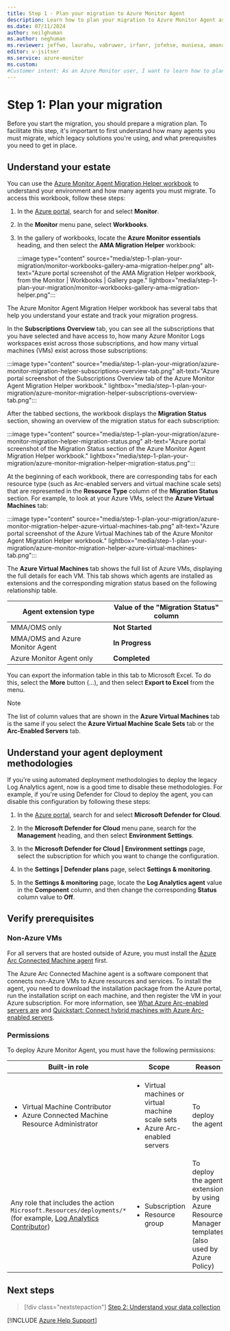 ```yaml
---
title: Step 1 - Plan your migration to Azure Monitor Agent
description: Learn how to plan your migration to Azure Monitor Agent as the first step toward upgrading from the legacy Log Analytics Agent.
ms.date: 07/11/2024
author: neilghuman
ms.author: neghuman
ms.reviewer: jeffwo, laurahu, vabruwer, irfanr, jofehse, muniesa, amanan, v-leedennis
editor: v-jsitser
ms.service: azure-monitor
ms.custom: 
#Customer intent: As an Azure Monitor user, I want to learn how to plan a migration to Azure Monitor so that I can move on from using the legacy Log Analytics Agent.
---
```

# Step 1: Plan your migration

Before you start the migration, you should prepare a migration plan. To facilitate this step, it's important to first understand how many agents you must migrate, which legacy solutions you're using, and what prerequisites you need to get in place.

## Understand your estate

You can use the [Azure Monitor Agent Migration Helper workbook](/azure/azure-monitor/agents/azure-monitor-agent-migration-helper-workbook) to understand your environment and how many agents you must migrate. To access this workbook, follow these steps:

1. In the [Azure portal][ap], search for and select **Monitor**.
1. In the **Monitor** menu pane, select **Workbooks**.
1. In the gallery of workbooks, locate the **Azure Monitor essentials** heading, and then select the **AMA Migration Helper** workbook:

   :::image type="content" source="media/step-1-plan-your-migration/monitor-workbooks-gallery-ama-migration-helper.png" alt-text="Azure portal screenshot of the AMA Migration Helper workbook, from the Monitor | Workbooks | Gallery page." lightbox="media/step-1-plan-your-migration/monitor-workbooks-gallery-ama-migration-helper.png":::

The Azure Monitor Agent Migration Helper workbook has several tabs that help you understand your estate and track your migration progress.

In the **Subscriptions Overview** tab, you can see all the subscriptions that you have selected and have access to, how many Azure Monitor Logs workspaces exist across those subscriptions, and how many virtual machines (VMs) exist across those subscriptions:

:::image type="content" source="media/step-1-plan-your-migration/azure-monitor-migration-helper-subscriptions-overview-tab.png" alt-text="Azure portal screenshot of the Subscriptions Overview tab of the Azure Monitor Agent Migration Helper workbook." lightbox="media/step-1-plan-your-migration/azure-monitor-migration-helper-subscriptions-overview-tab.png":::

After the tabbed sections, the workbook displays the **Migration Status** section, showing an overview of the migration status for each subscription:

:::image type="content" source="media/step-1-plan-your-migration/azure-monitor-migration-helper-migration-status.png" alt-text="Azure portal screenshot of the Migration Status section of the Azure Monitor Agent Migration Helper workbook." lightbox="media/step-1-plan-your-migration/azure-monitor-migration-helper-migration-status.png":::

At the beginning of each workbook, there are corresponding tabs for each resource type (such as Arc-enabled servers and virtual machine scale sets) that are represented in the **Resource Type** column of the **Migration Status** section. For example, to look at your Azure VMs, select the **Azure Virtual Machines** tab:

:::image type="content" source="media/step-1-plan-your-migration/azure-monitor-migration-helper-azure-virtual-machines-tab.png" alt-text="Azure portal screenshot of the Azure Virtual Machines tab of the Azure Monitor Agent Migration Helper workbook." lightbox="media/step-1-plan-your-migration/azure-monitor-migration-helper-azure-virtual-machines-tab.png":::

The **Azure Virtual Machines** tab shows the full list of Azure VMs, displaying the full details for each VM. This tab shows which agents are installed as extensions and the corresponding migration status based on the following relationship table.

| Agent extension type            | Value of the "Migration Status" column |
|---------------------------------|----------------------------------|
| MMA/OMS only                    | **Not Started**                  |
| MMA/OMS and Azure Monitor Agent | **In Progress**                  |
| Azure Monitor Agent only        | **Completed**                    |

You can export the information table in this tab to Microsoft Excel. To do this, select the **More** button (...), and then select **Export to Excel** from the menu.

> [!NOTE]
> The list of column values that are shown in the **Azure Virtual Machines** tab is the same if you select the **Azure Virtual Machine Scale Sets** tab or the **Arc-Enabled Servers** tab.

## Understand your agent deployment methodologies

If you're using automated deployment methodologies to deploy the legacy Log Analytics agent, now is a good time to disable these methodologies. For example, if you're using Defender for Cloud to deploy the agent, you can disable this configuration by following these steps:

1. In the [Azure portal][ap], search for and select **Microsoft Defender for Cloud**.

1. In the **Microsoft Defender for Cloud** menu pane, search for the **Management** heading, and then select **Environment Settings**.

1. In the **Microsoft Defender for Cloud | Environment settings** page, select the subscription for which you want to change the configuration.

1. In the **Settings | Defender plans** page, select **Settings & monitoring**.

1. In the **Settings & monitoring** page, locate the **Log Analytics agent** value in the **Component** column, and then change the corresponding **Status** column value to **Off**.

## Verify prerequisites

### Non-Azure VMs

For all servers that are hosted outside of Azure, you must install the [Azure Arc Connected Machine agent](/azure/azure-arc/servers/agent-overview) first.

The Azure Arc Connected Machine agent is a software component that connects non-Azure VMs to Azure resources and services. To install the agent, you need to download the installation package from the Azure portal, run the installation script on each machine, and then register the VM in your Azure subscription. For more information, see [What Azure Arc-enabled servers are](/azure/azure-arc/servers/overview) and [Quickstart: Connect hybrid machines with Azure Arc-enabled servers](/azure/azure-arc/servers/learn/quick-enable-hybrid-vm).

### Permissions

To deploy Azure Monitor Agent, you must have the following permissions:

| Built-in role | Scope | Reason |
|--|--|--|
| <ul> <li>Virtual Machine Contributor</li> <li>Azure Connected Machine Resource Administrator</li> </ul> | <ul> <li>Virtual machines or virtual machine scale sets</li> <li>Azure Arc-enabled servers</li> </ul> | To deploy the agent |
| Any role that includes the action `Microsoft.Resources/deployments/*` (for example, [Log Analytics Contributor](/azure/role-based-access-control/built-in-roles#log-analytics-contributor)) | <ul> <li>Subscription</li> <li>Resource group</li> </ul> | To deploy the agent extension by using Azure Resource Manager templates (also used by Azure Policy) |

## Next steps

> [!div class="nextstepaction"]
> [Step 2: Understand your data collection](step-2-understand-your-data-collection.md)

[!INCLUDE [Azure Help Support](../../../../includes/azure-help-support.md)]

[ap]: https://portal.azure.com
